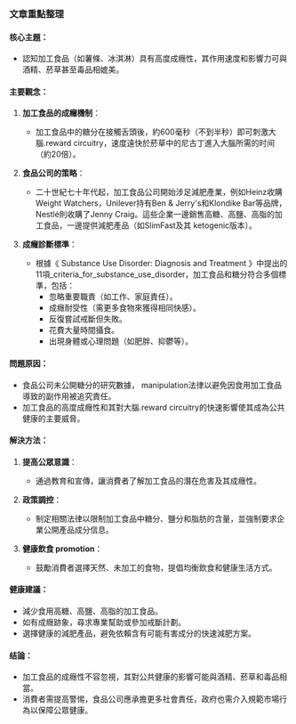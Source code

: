 ### 文章重點整理

#### 核心主題：  
- 認知加工食品（如薯條、冰淇淋）具有高度成癮性，其作用速度和影響力可與酒精、菸草甚至毒品相媲美。

#### 主要觀念：  
1. **加工食品的成癮機制**：  
   - 加工食品中的糖分在接觸舌頭後，約600毫秒（不到半秒）即可刺激大腦.reward circuitry，速度遠快於菸草中的尼古丁進入大腦所需的时间（約20倍）。  

2. **食品公司的策略**：  
   - 二十世紀七十年代起，加工食品公司開始涉足減肥產業，例如Heinz收購Weight Watchers，Unilever持有Ben & Jerry's和Klondike Bar等品牌，Nestlé則收購了Jenny Craig。這些企業一邊銷售高糖、高鹽、高脂的加工食品，一邊提供減肥產品（如SlimFast及其 ketogenic版本）。  

3. **成癮診斷標準**：  
   - 根據《 Substance Use Disorder: Diagnosis and Treatment 》中提出的11項_criteria_for_substance_use_disorder，加工食品和糖分符合多個標準，包括：  
     - 忽略重要職責（如工作、家庭責任）。  
     - 成癮耐受性（需更多食物來獲得相同快感）。  
     - 反復嘗試戒斷但失敗。  
     - 花費大量時間攝食。  
     - 出現身體或心理問題（如肥胖、抑鬱等）。  

#### 問題原因：  
- 食品公司未公開糖分的研究數據， manipulation法律以避免因食用加工食品導致的副作用被追究責任。  
- 加工食品的高度成癮性和其對大腦.reward circuitry的快速影響使其成為公共健康的主要威脅。  

#### 解決方法：  
1. **提高公眾意識**：  
   - 通過教育和宣傳，讓消費者了解加工食品的潛在危害及其成癮性。  

2. **政策調控**：  
   - 制定相關法律以限制加工食品中糖分、鹽分和脂肪的含量，並強制要求企業公開產品成分信息。  

3. **健康飲食 promotion**：  
   - 鼓勵消費者選擇天然、未加工的食物，提倡均衡飲食和健康生活方式。  

#### 健康建議：  
- 減少食用高糖、高鹽、高脂的加工食品。  
- 如有成癮跡象，尋求專業幫助或參加戒斷計劃。  
- 選擇健康的減肥產品，避免依賴含有可能有害成分的快速減肥方案。  

#### 结論：  
- 加工食品的成癮性不容忽視，其對公共健康的影響可能與酒精、菸草和毒品相當。  
- 消費者需提高警惕，食品公司應承擔更多社會責任，政府也需介入規範市場行為以保障公眾健康。
